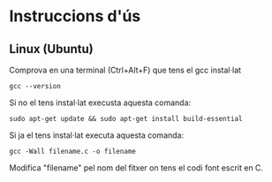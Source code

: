 # Instruccions d'ús

## Linux (Ubuntu)

Comprova en una terminal (Ctrl+Alt+F) que tens el gcc instal·lat

```console
gcc --version
```

Si no el tens instal·lat execusta aquesta comanda:

```console
sudo apt-get update && sudo apt-get install build-essential
```

Si ja el tens instal·lat executa aquesta comanda:

```console
gcc -Wall filename.c -o filename
```

Modifica "filename" pel nom del fitxer on tens el codi font escrit en C.
